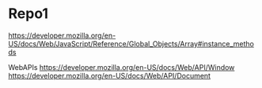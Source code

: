 # Repo1


https://developer.mozilla.org/en-US/docs/Web/JavaScript/Reference/Global_Objects/Array#instance_methods



WebAPIs 
https://developer.mozilla.org/en-US/docs/Web/API/Window
https://developer.mozilla.org/en-US/docs/Web/API/Document
